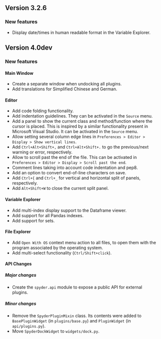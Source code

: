## Version 3.2.6

### New features

* Display date/times in human readable format in the Variable
  Explorer.

## Version 4.0dev

### New features

#### Main Window

* Create a separate window when undocking all plugins.
* Add translations for Simplified Chinese and German.

#### Editor
* Add code folding functionality.
* Add indentation guidelines. They can be activated in the
  `Source` menu.
* Add a panel to show the current class and method/function
  where the cursor is placed. This is inspired by a similar
  functionality present in Microsoft Visual Studio. It can be
  activated in the `Source` menu.
* Allow setting several column edge lines in
  `Preferences > Editor > Display > Show vertical lines`.
* Add `Ctrl+Alt+Shift+,` and `Ctrl+Alt+Shift+.` to go the
  previous/next warning or error, respectively.
* Allow to scroll past the end of the file. This can be
  activated in
  `Preferences > Editor > Display > Scroll past the end`.
* Comment lines taking into account code indentation and pep8.
* Add an option to convert end-of-line characters on save.
* Add `Ctrl+{` and `Ctrl+_` for vertical and horizontal split
  of panels, respectively.
* Add `Alt+Shift+W` to close the current split panel.

#### Variable Explorer

* Add multi-index display support to the Dataframe viewer.
* Add support for all Pandas indexes.
* Add support for sets.

#### File Explorer

* Add `Open With OS` context menu action to all files, to open
  them with the program associated by the operating system.
* Add multi-select functionality (`Ctrl/Shift+click`).

#### API Changes

##### Major changes
* Create the `spyder.api` module to expose a public API for external
  plugins.

##### Minor changes
* Remove the `SpyderPluginMixin` class. Its contents were added to
  `BasePluginWidget` (in `plugins/base.py`) and `PluginWidget` (in
  `api/plugins.py`).
* Move `SpyderDockWidget` to `widgets/dock.py`.